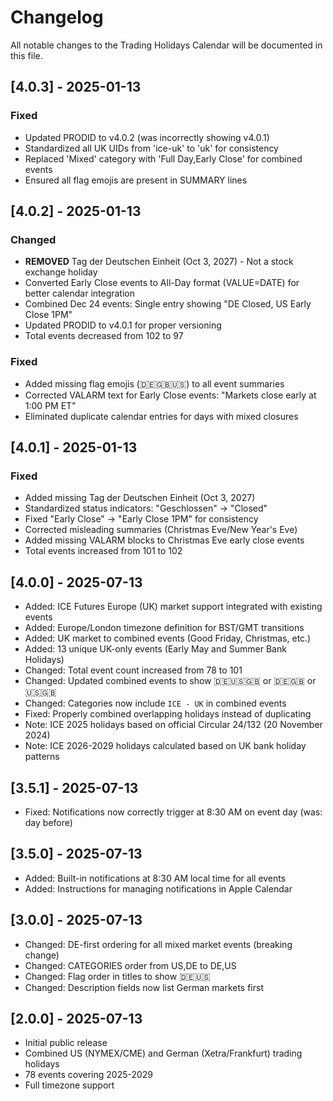 # Changelog

All notable changes to the Trading Holidays Calendar will be documented in this file.

## [4.0.3] - 2025-01-13

### Fixed
- Updated PRODID to v4.0.2 (was incorrectly showing v4.0.1)
- Standardized all UK UIDs from 'ice-uk' to 'uk' for consistency
- Replaced 'Mixed' category with 'Full Day,Early Close' for combined events
- Ensured all flag emojis are present in SUMMARY lines

## [4.0.2] - 2025-01-13

### Changed
- **REMOVED** Tag der Deutschen Einheit (Oct 3, 2027) - Not a stock exchange holiday
- Converted Early Close events to All-Day format (VALUE=DATE) for better calendar integration
- Combined Dec 24 events: Single entry showing "DE Closed, US Early Close 1PM"
- Updated PRODID to v4.0.1 for proper versioning
- Total events decreased from 102 to 97

### Fixed  
- Added missing flag emojis (🇩🇪🇬🇧🇺🇸) to all event summaries
- Corrected VALARM text for Early Close events: "Markets close early at 1:00 PM ET"
- Eliminated duplicate calendar entries for days with mixed closures

## [4.0.1] - 2025-01-13

### Fixed
- Added missing Tag der Deutschen Einheit (Oct 3, 2027)  
- Standardized status indicators: "Geschlossen" → "Closed"
- Fixed "Early Close" → "Early Close 1PM" for consistency
- Corrected misleading summaries (Christmas Eve/New Year's Eve)
- Added missing VALARM blocks to Christmas Eve early close events
- Total events increased from 101 to 102

## [4.0.0] - 2025-07-13
- Added: ICE Futures Europe (UK) market support integrated with existing events
- Added: Europe/London timezone definition for BST/GMT transitions
- Added: UK market to combined events (Good Friday, Christmas, etc.)
- Added: 13 unique UK-only events (Early May and Summer Bank Holidays)
- Changed: Total event count increased from 78 to 101
- Changed: Updated combined events to show 🇩🇪🇺🇸🇬🇧 or 🇩🇪🇬🇧 or 🇺🇸🇬🇧
- Changed: Categories now include `ICE - UK` in combined events
- Fixed: Properly combined overlapping holidays instead of duplicating
- Note: ICE 2025 holidays based on official Circular 24/132 (20 November 2024)
- Note: ICE 2026-2029 holidays calculated based on UK bank holiday patterns

## [3.5.1] - 2025-07-13
- Fixed: Notifications now correctly trigger at 8:30 AM on event day (was: day before)

## [3.5.0] - 2025-07-13
- Added: Built-in notifications at 8:30 AM local time for all events
- Added: Instructions for managing notifications in Apple Calendar

## [3.0.0] - 2025-07-13
- Changed: DE-first ordering for all mixed market events (breaking change)
- Changed: CATEGORIES order from US,DE to DE,US
- Changed: Flag order in titles to show 🇩🇪🇺🇸
- Changed: Description fields now list German markets first

## [2.0.0] - 2025-07-13
- Initial public release
- Combined US (NYMEX/CME) and German (Xetra/Frankfurt) trading holidays
- 78 events covering 2025-2029
- Full timezone support